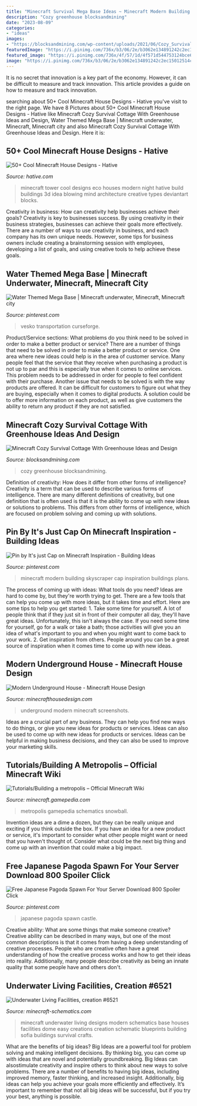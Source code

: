 ```yaml
---
title: "Minecraft Survival Mega Base Ideas ~ Minecraft Modern Building Skyscraper Cap Inspiration Buildings Plans"
description: "Cozy greenhouse blocksandmining"
date: "2023-08-09"
categories:
- "ideas"
images:
- "https://blocksandmining.com/wp-content/uploads/2021/06/Cozy_Survival_Cottage_With_Greenhouse-2048x1045.jpg"
featuredImage: "https://i.pinimg.com/736x/b3/06/2e/b3062e134891242c2ec15012514ca1f4--japanese-pagoda-apartment-floor-plans.jpg"
featured_image: "https://i.pinimg.com/736x/4f/57/1d/4f571d544753124bce6b22568aa02439.jpg"
image: "https://i.pinimg.com/736x/b3/06/2e/b3062e134891242c2ec15012514ca1f4--japanese-pagoda-apartment-floor-plans.jpg"
---
```



It is no secret that innovation is a key part of the economy. However, it can be difficult to measure and track innovation. This article provides a guide on how to measure and track innovation.

	

		
searching about 50+ Cool Minecraft House Designs - Hative you've visit to the right page. We have 8 Pictures about 50+ Cool Minecraft House Designs - Hative like Minecraft Cozy Survival Cottage With Greenhouse Ideas and Design, Water Themed Mega Base | Minecraft underwater, Minecraft, Minecraft city and also Minecraft Cozy Survival Cottage With Greenhouse Ideas and Design. Here it is:
		
    
## 50+ Cool Minecraft House Designs - Hative

<img loading=lazy src="https://hative.com/wp-content/uploads/2014/02/minecraft-houses/modern-tower-night-idea-51.jpg" onerror="this.onerror=null;this.src='https://tse4.mm.bing.net/th?id=OIP.sAPG-K3JHqJGXca31A5VwQHaD7&amp;pid=15.1';" alt="50+ Cool Minecraft House Designs - Hative">

_Source: hative.com_

>minecraft tower cool designs eco houses modern night hative build buildings 3d idea blowing mind architecture creative types deviantart blocks. 

	

Creativity in business: How can creativity help businesses achieve their goals?
Creativity is key to businesses success. By using creativity in their business strategies, businesses can achieve their goals more effectively. There are a number of ways to use creativity in business, and each company has its own unique needs. However, some tips for business owners include creating a brainstorming session with employees, developing a list of goals, and using creative tools to help achieve these goals.

    
## Water Themed Mega Base | Minecraft Underwater, Minecraft, Minecraft City

<img loading=lazy src="https://i.pinimg.com/736x/4f/57/1d/4f571d544753124bce6b22568aa02439.jpg" onerror="this.onerror=null;this.src='https://tse4.mm.bing.net/th?id=OIP.ifeqB7WhokzKRCJPgZ8aPgHaEF&amp;pid=15.1';" alt="Water Themed Mega Base | Minecraft underwater, Minecraft, Minecraft city">

_Source: pinterest.com_

>vesko transportation curseforge. 

	

Product/Service sections: What problems do you think need to be solved in order to make a better product or service?
There are a number of things that need to be solved in order to make a better product or service. One area where new ideas could help is in the area of customer service. Many people feel that the service that they receive when purchasing a product is not up to par and this is especially true when it comes to online services. This problem needs to be addressed in order for people to feel confident with their purchase. Another issue that needs to be solved is with the way products are offered. It can be difficult for customers to figure out what they are buying, especially when it comes to digital products. A solution could be to offer more information on each product, as well as give customers the ability to return any product if they are not satisfied.

    
## Minecraft Cozy Survival Cottage With Greenhouse Ideas And Design

<img loading=lazy src="https://blocksandmining.com/wp-content/uploads/2021/06/Cozy_Survival_Cottage_With_Greenhouse-2048x1045.jpg" onerror="this.onerror=null;this.src='https://tse4.mm.bing.net/th?id=OIP.ZrDFFl4ElOMlEotTJYsZcAHaDx&amp;pid=15.1';" alt="Minecraft Cozy Survival Cottage With Greenhouse Ideas and Design">

_Source: blocksandmining.com_

>cozy greenhouse blocksandmining. 

	

Definition of creativity: How does it differ from other forms of intelligence?
Creativity is a term that can be used to describe various forms of intelligence. There are many different definitions of creativity, but one definition that is often used is that it is the ability to come up with new ideas or solutions to problems. This differs from other forms of intelligence, which are focused on problem solving and coming up with solutions.

    
## Pin By It&#039;s Just Cap On Minecraft Inspiration - Building Ideas

<img loading=lazy src="https://i.pinimg.com/736x/00/02/2b/00022b7e157618214b3a04659fa7acf2.jpg" onerror="this.onerror=null;this.src='https://tse3.mm.bing.net/th?id=OIP.x_B_MnXHME9OiHpQQe5-XgHaL2&amp;pid=15.1';" alt="Pin by It&#039;s just Cap on Minecraft Inspiration - Building Ideas">

_Source: pinterest.com_

>minecraft modern building skyscraper cap inspiration buildings plans. 

	

The process of coming up with ideas: What tools do you need?
Ideas are hard to come by, but they're worth trying to get. There are a few tools that can help you come up with more ideas, but it takes time and effort. Here are some tips to help you get started: 1. Take some time for yourself. A lot of people think that if they just sit in front of their computer all day, they'll have great ideas. Unfortunately, this isn't always the case. If you need some time for yourself, go for a walk or take a bath; those activities will give you an idea of what's important to you and when you might want to come back to your work. 2. Get inspiration from others. People around you can be a great source of inspiration when it comes time to come up with new ideas.

    
## Modern Underground House - Minecraft House Design

<img loading=lazy src="https://minecrafthousedesign.com/wp-content/uploads/2017/01/Modern-Underground-House-by-Zauer-Minecraft-2.jpg" onerror="this.onerror=null;this.src='https://tse4.mm.bing.net/th?id=OIP.GlGsUNzKF0DTj7vIuWdQIwHaEK&amp;pid=15.1';" alt="Modern Underground House - Minecraft House Design">

_Source: minecrafthousedesign.com_

>underground modern minecraft screenshots. 

	

Ideas are a crucial part of any business. They can help you find new ways to do things, or give you new ideas for products or services. Ideas can also be used to come up with new ideas for products or services. Ideas can be helpful in making business decisions, and they can also be used to improve your marketing skills.

    
## Tutorials/Building A Metropolis – Official Minecraft Wiki

<img loading=lazy src="https://gamepedia.cursecdn.com/minecraft_gamepedia/3/3e/Ancient_Greece.jpg" onerror="this.onerror=null;this.src='https://tse2.mm.bing.net/th?id=OIP.kLPpH7LmgwW1FgOiudh0wQHaEK&amp;pid=15.1';" alt="Tutorials/Building a metropolis – Official Minecraft Wiki">

_Source: minecraft.gamepedia.com_

>metropolis gamepedia schematics snowball. 

	

Invention ideas are a dime a dozen, but they can be really unique and exciting if you think outside the box. If you have an idea for a new product or service, it's important to consider what other people might want or need that you haven't thought of. Consider what could be the next big thing and come up with an invention that could make a big impact.

    
## Free Japanese Pagoda Spawn For Your Server Download 800 Spoiler Click

<img loading=lazy src="https://i.pinimg.com/736x/b3/06/2e/b3062e134891242c2ec15012514ca1f4--japanese-pagoda-apartment-floor-plans.jpg" onerror="this.onerror=null;this.src='https://tse4.mm.bing.net/th?id=OIP.6c2n_NIa2wZd33H9QKTjNgHaD7&amp;pid=15.1';" alt="Free Japanese Pagoda Spawn For Your Server Download 800 Spoiler Click">

_Source: pinterest.com_

>japanese pagoda spawn castle. 

	

Creative ability: What are some things that make someone creative?
Creative ability can be described in many ways, but one of the most common descriptions is that it comes from having a deep understanding of creative processes. People who are creative often have a great understanding of how the creative process works and how to get their ideas into reality. Additionally, many people describe creativity as being an innate quality that some people have and others don't.

    
## Underwater Living Facilities, Creation #6521

<img loading=lazy src="https://www.minecraft-schematics.com/schematics/pictures/6521/detail-picture-6521.jpg?time=1464587450" onerror="this.onerror=null;this.src='https://tse1.mm.bing.net/th?id=OIP.T7xPnsFmS-bVh9-yuYduxAAAAA&amp;pid=15.1';" alt="Underwater Living Facilities, creation #6521">

_Source: minecraft-schematics.com_

>minecraft underwater living designs modern schematics base houses facilities dome easy creations creation schematic blueprints building sofia buildings survival crafts. 

	

What are the benefits of big ideas?
Big Ideas are a powerful tool for problem solving and making intelligent decisions. By thinking big, you can come up with ideas that are novel and potentially groundbreaking. Big Ideas can alsostimulate creativity and inspire others to think about new ways to solve problems.
There are a number of benefits to having big ideas, including improved memory, faster thinking, and increased insight. Additionally, big ideas can help you achieve your goals more efficiently and effectively. It’s important to remember that not all big ideas will be successful, but if you try your best, anything is possible.

